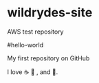 # wildrydes-site
AWS test repository 

#hello-world

My first repository on GitHub

I love :coffee:  :pizza: , and :dancer:.
